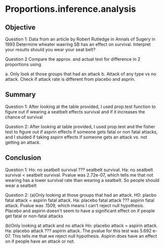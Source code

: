 # Proportions.inference.analysis

## Objective
Question 1: Data from an article by Robert Rutledge in Annals of Sugery in 1993
Determine wheater waering SB has an effect on survival. Interpret your results should you wear your seat belt?

Question 2 Compare the approx. and actual test for difference in 2 proportions using

a. Only look at those groups that had an attack
b. Attack of any type vs no attack. Check if attack rate is different from placebo and asprin. 

## Summary
Question 1: After looking at the table provided, I used prop.test function to figure out if wearing a seatbelt effects survival
and if it increases the chance of survival

Question 2: After looking at table provided, I used prop.test and the fisher test to figure out if asprin effects if someone gets 
fatal or non fatal attacks, and I stuided if taking aspirn effects if someone gets an attack vs. not getting an attack. 

## Conclusion
Question 1:
Ho: no seatbelt survival ??? seatbelt survival. Ha:  no seatbelt survival < seatbelt survival. 
Pvalue was 2.72e-07, which tells me that not wearing has a lower survival rate than wearing a seatbelt.
So people should wear a seatbelt

Question 2:
(a)Only looking at those groups that had an attack. 
H0: placbo fatal attack = aspirin fatal attack. Ha: placebo fatal attack ??? aspirin fatal attack. 
Pvalue was .1509, which means I can't reject null hypothesis. 
Placebo and aspirin doesn't seem to have a significant effect on if people get fatal or non-fatal attacks

(b)Only looking at attack and no attack
Ho: placebo attack = aspirin attack. Ha: placebo attack ??? aspirin attack. 
The pvalue for this test was 5.692 e-07. This tells me that we reject null hypothesis. 
Aspirin does have an effect on if people have an attack or not. 
